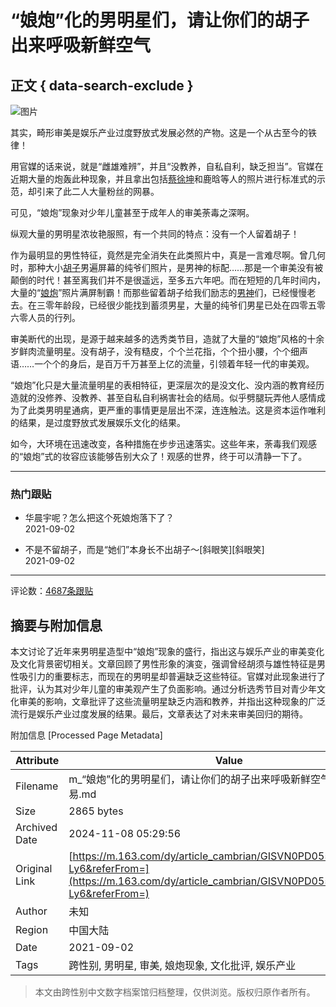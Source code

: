 # “娘炮”化的男明星们，请让你们的胡子出来呼吸新鲜空气

## 正文 { data-search-exclude }


![图片](https://nimg.ws.126.net/?url=https%3A%2F%2Fstatic.ws.126.net%2Ff2e%2Fwap%2Fcommon%2Fimages%2Fweixinfixed1200low.jpg&thumbnail=750x2147483647&quality=75&type=jpg)

其实，畸形审美是娱乐产业过度野放式发展必然的产物。这是一个从古至今的铁律！

用官媒的话来说，就是“雌雄难辨”，并且“没教养，自私自利，缺乏担当”。官媒在近期大量的炮轰此种现象，并且拿出包括[蔡徐坤](https://news.163.com/news/search?keyword=%E8%94%A1%E5%BE%90%E5%9D%A4)和鹿晗等人的照片进行标准式的示范，却引来了此二人大量粉丝的网暴。

可见，“娘炮”现象对少年儿童甚至于成年人的审美荼毒之深啊。

纵观大量的男明星浓妆艳服照，有一个共同的特点：没有一个人留着胡子！

作为最明显的男性特征，竟然是完全消失在此类照片中，真是一言难尽啊。曾几何时，那种大小[胡子](https://news.163.com/news/search?keyword=%E8%83%A1%E5%AD%90)男遍屏幕的纯爷们照片，是男神的标配……那是一个审美没有被颠倒的时代！甚至离我们并不是很遥远，至多五六年吧。而在短短的几年时间内，大量的“[娘炮](https://news.163.com/news/search?keyword=%E5%A8%98%E7%82%AE)”照片满屏制霸！而那些留着胡子给我们励志的[男神](https://news.163.com/news/search?keyword=%E7%94%B7%E7%A5%9E)们，已经慢慢老去。在三零年龄段，已经很少能找到蓄须男星，大量的纯爷们男星已处在四零五零六零人员的行列。

审美断代的出现，是源于越来越多的选秀类节目，造就了大量的“娘炮”风格的十余岁鲜肉流量明星。没有胡子，没有糙皮，个个兰花指，个个扭小腰，个个细声语……一个个的身后，是百万千万甚至上亿的流量，引领着年轻一代的审美观。

“娘炮”化只是大量流量明星的表相特征，更深层次的是没文化、没内涵的教育经历造就的没修养、没教养、甚至自私自利祸害社会的结局。似乎劈腿玩弄他人感情成为了此类男明星通病，更严重的事情更是层出不深，连连触法。这是资本运作唯利的结果，是过度野放式发展娱乐文化的结果。

如今，大环境在迅速改变，各种措施在步步迅速落实。这些年来，荼毒我们观感的“娘炮”式的妆容应该能够告别大众了！观感的世界，终于可以清静一下了。

---

### 热门跟贴

- 华晨宇呢？怎么把这个死娘炮落下了？  
  2021-09-02

- 不是不留胡子，而是“她们”本身长不出胡子～\[斜眼笑\]\[斜眼笑\]  
  2021-09-02

---

评论数：[4687条跟贴](https://touch/comment.html?docid=GISVN0PD0552IH1D)

## 摘要与附加信息

<!-- tcd_abstract -->
本文讨论了近年来男明星造型中“娘炮”现象的盛行，指出这与娱乐产业的审美变化及文化背景密切相关。文章回顾了男性形象的演变，强调曾经胡须与雄性特征是男性吸引力的重要标志，而现在的男明星却普遍缺乏这些特征。官媒对此现象进行了批评，认为其对少年儿童的审美观产生了负面影响。通过分析选秀节目对青少年文化审美的影响，文章批评了这些流量明星缺乏内涵和教养，并指出这种现象的广泛流行是娱乐产业过度发展的结果。最后，文章表达了对未来审美回归的期待。
<!-- tcd_abstract_end -->

附加信息 [Processed Page Metadata]

| Attribute       | Value                                  |
|-----------------|----------------------------------------|
| Filename        | m_“娘炮”化的男明星们，请让你们的胡子出来呼吸新鲜空气。_-_网易.md                             |
| Size            | 2865 bytes                           |
| Archived Date   | 2024-11-08 05:29:56                             |
| Original Link   | [https://m.163.com/dy/article_cambrian/GISVN0PD0552IH1D.html?Ly6&referFrom=](https://m.163.com/dy/article_cambrian/GISVN0PD0552IH1D.html?Ly6&referFrom=)                       |
| Author          | 未知                               |
| Region          | 中国大陆                               |
| Date            | 2021-09-02                                 |
| Tags            | 跨性别, 男明星, 审美, 娘炮现象, 文化批评, 娱乐产业                                 |
>
> 本文由跨性别中文数字档案馆归档整理，仅供浏览。版权归原作者所有。
>